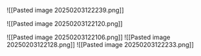 ![[Pasted image 20250203122239.png]]

![[Pasted image 20250203122120.png]]

![[Pasted image 20250203122106.png]]
![[Pasted image 20250203122128.png]]
![[Pasted image 20250203122233.png]]